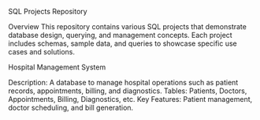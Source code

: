 SQL Projects Repository

Overview
This repository contains various SQL projects that demonstrate database design, querying, and management concepts. Each project includes schemas, sample data, and queries to showcase specific use cases and solutions.

Hospital Management System

Description: A database to manage hospital operations such as patient records, appointments, billing, and diagnostics.
Tables: Patients, Doctors, Appointments, Billing, Diagnostics, etc.
Key Features: Patient management, doctor scheduling, and bill generation.
